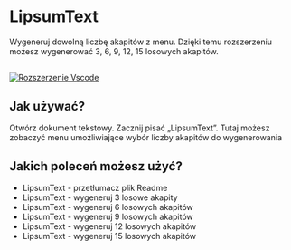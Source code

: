 # LipsumText

Wygeneruj dowolną liczbę akapitów z menu. Dzięki temu rozszerzeniu możesz wygenerować 3, 6, 9, 12, 15 losowych akapitów.

##

[![Rozszerzenie Vscode](/translations/demo.gif 'Demo rozszerzenia Vscode')](https://learnwithyan.com)

## Jak używać?

Otwórz dokument tekstowy. Zacznij pisać „LipsumText”. Tutaj możesz zobaczyć menu umożliwiające wybór liczby akapitów do wygenerowania

## Jakich poleceń możesz użyć?

- LipsumText - przetłumacz plik Readme
- LipsumText - wygeneruj 3 losowe akapity
- LipsumText - wygeneruj 6 losowych akapitów
- LipsumText - wygeneruj 9 losowych akapitów
- LipsumText - wygeneruj 12 losowych akapitów
- LipsumText - wygeneruj 15 losowych akapitów

#
